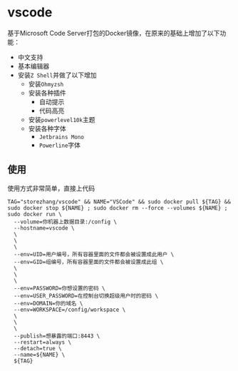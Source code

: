 # vscode

基于Microsoft Code Server打包的Docker镜像，在原来的基础上增加了以下功能：
- 中文支持
- 基本编辑器
- 安装`Z Shell`并做了以下增加
    - 安装`Ohmyzsh`
    - 安装各种插件
        - 自动提示
        - 代码高亮
    - 安装`powerlevel10k`主题
    - 安装各种字体
        - `Jetbrains Mono`
        - `Powerline`字体

## 使用

使用方式非常简单，直接上代码

```shell
TAG="storezhang/vscode" && NAME="VSCode" && sudo docker pull ${TAG} && sudo docker stop ${NAME} ; sudo docker rm --force --volumes ${NAME} ; sudo docker run \
  --volume=你机器上数据目录:/config \
  --hostname=vscode \
  \
  \
  \
  --env=UID=用户编号，所有容器里面的文件都会被设置成此用户 \
  --env=GID=组编号，所有容器里面的文件都会被设置成此组 \
  \
  \
  \
  --env=PASSWORD=你想设置的密码 \
  --env=USER_PASSWORD=在控制台切换超级用户时的密码 \
  --env=DOMAIN=你的域名 \
  --env=WORKSPACE=/config/workspace \
  \
  \
  \
  --publish=想暴露的端口:8443 \
  --restart=always \
  --detach=true \
  --name=${NAME} \
  ${TAG}
```
